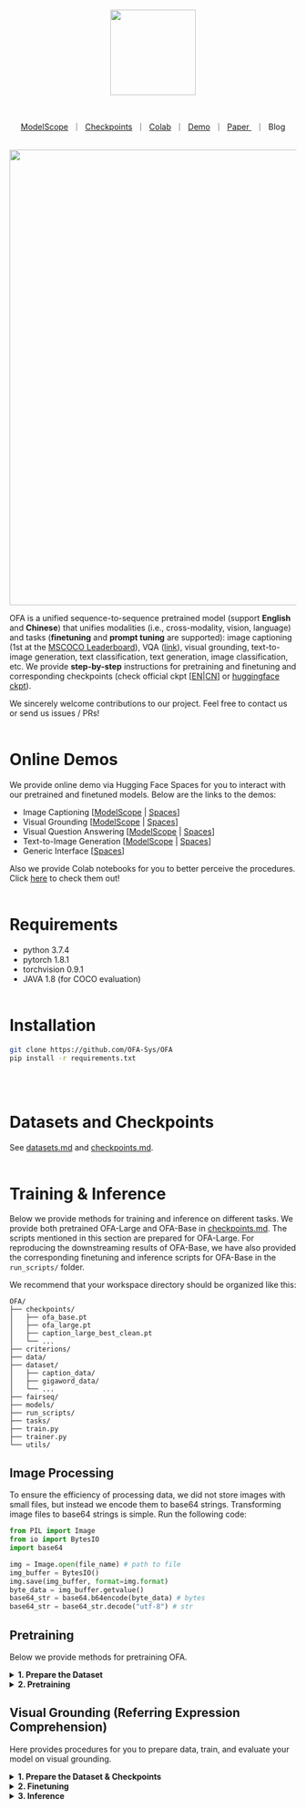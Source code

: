 <!---
Copyright 2022 The OFA-Sys Team. 
All rights reserved.
This source code is licensed under the Apache 2.0 license found in the LICENSE file in the root directory.
-->

<p align="center">
    <br>
    <img src="examples/OFA_logo_tp_path.svg" width="150" />
    <br>
<p>
<br>

<p align="center">
        <a href="modelscope.md">ModelScope</a>&nbsp ｜ &nbsp<a href="checkpoints.md">Checkpoints</a>&nbsp ｜ &nbsp<a href="colab.md">Colab</a>&nbsp ｜ &nbsp<a href="https://huggingface.co/ofa-sys">Demo</a>&nbsp ｜ &nbsp<a href="http://arxiv.org/abs/2202.03052">Paper </a>&nbsp ｜ &nbspBlog
</p>

<p align="center">
    <br>
    <img src="examples/demo.gif" width="800" />
    <br>
<p>

[colab]: <https://colab.research.google.com/assets/colab-badge.svg>

OFA is a unified sequence-to-sequence pretrained model (support **English** and **Chinese**) that unifies modalities (i.e., cross-modality, vision, language) and tasks (**finetuning** and **prompt tuning** are supported): image captioning (1st at the [MSCOCO Leaderboard](https://competitions.codalab.org/competitions/3221#results)), VQA ([link](https://eval.ai/web/challenges/challenge-page/830/leaderboard/2278)), visual grounding, text-to-image generation, text classification, text generation, image classification, etc. We provide **step-by-step** instructions for pretraining and finetuning and corresponding checkpoints (check official ckpt \[[EN](checkpoints.md)|[CN](checkpoints_cn.md)\] or [huggingface ckpt](https://huggingface.co/OFA-Sys)).

We sincerely welcome contributions to our project. Feel free to contact us or send us issues / PRs!
<br></br>

# Online Demos
We provide online demo via Hugging Face Spaces for you to interact with our pretrained and finetuned models. Below are the links to the demos:
* Image Captioning \[[ModelScope](https://modelscope.cn/#/models/damo/ofa_image-caption_coco_large_en/summary)  |  [Spaces](https://huggingface.co/spaces/OFA-Sys/OFA-Image_Caption)\]
* Visual Grounding \[[ModelScope](https://modelscope.cn/#/models/damo/ofa_visual-grounding_refcoco_large_en/summary) | [Spaces](https://huggingface.co/spaces/OFA-Sys/OFA-Visual_Grounding)\]
* Visual Question Answering \[[ModelScope](https://modelscope.cn/#/models/damo/ofa_visual-question-answering_pretrain_large_en/summary) | [Spaces](https://huggingface.co/spaces/OFA-Sys/OFA-Visual_Question_Answering)\]
* Text-to-Image Generation \[[ModelScope](https://modelscope.cn/#/models/damo/ofa_text-to-image-synthesis_coco_large_en/summary) | [Spaces](https://huggingface.co/spaces/OFA-Sys/OFA-Text2Image_Generation)\]
* Generic Interface \[[Spaces](https://huggingface.co/spaces/OFA-Sys/OFA-Generic_Interface)\]

Also we provide Colab notebooks for you to better perceive the procedures. Click [here](colab.md) to check them out!
<br></br>

# Requirements
* python 3.7.4
* pytorch 1.8.1
* torchvision 0.9.1
* JAVA 1.8 (for COCO evaluation)
<br></br>

# Installation
```bash
git clone https://github.com/OFA-Sys/OFA
pip install -r requirements.txt
```
<br></br>

# Datasets and Checkpoints
See [datasets.md](datasets.md) and [checkpoints.md](checkpoints.md).
<br></br>

# Training & Inference
Below we provide methods for training and inference on different tasks. We provide both pretrained OFA-Large and OFA-Base in [checkpoints.md](checkpoints.md). The scripts mentioned in this section are prepared for OFA-Large. For reproducing the downstreaming results of OFA-Base, we have also provided the corresponding finetuning and inference scripts for OFA-Base in the `run_scripts/` folder.

We recommend that your workspace directory should be organized like this: 
```
OFA/
├── checkpoints/
│   ├── ofa_base.pt
│   ├── ofa_large.pt
│   ├── caption_large_best_clean.pt
│   └── ...
├── criterions/
├── data/
├── dataset/
│   ├── caption_data/
│   ├── gigaword_data/
│   └── ...
├── fairseq/
├── models/
├── run_scripts/
├── tasks/
├── train.py
├── trainer.py
└── utils/
```

## Image Processing
To ensure the efficiency of processing data, we did not store images with small files, but instead we encode them to base64 strings.
Transforming image files to base64 strings is simple. Run the following code:
```python
from PIL import Image
from io import BytesIO
import base64

img = Image.open(file_name) # path to file
img_buffer = BytesIO()
img.save(img_buffer, format=img.format)
byte_data = img_buffer.getvalue()
base64_str = base64.b64encode(byte_data) # bytes
base64_str = base64_str.decode("utf-8") # str
```

## Pretraining
Below we provide methods for pretraining OFA.

<details>
    <summary><b>1. Prepare the Dataset</b></summary>
    <p>
        To pretrain OFA, you should first download the dataset we provide (<a href="https://ofa-beijing.oss-cn-beijing.aliyuncs.com/datasets/pretrain_data/pretrain_data_examples.zip">pretrain_data_examples.zip</a>, a small subset of the original pretraining data). For your customed pretraining datasets, please prepare your training samples into the same format. <code>pretrain_data_examples.zip</code> contains 4 TSV files: <code>vision_language_examples.tsv</code>, <code>text_examples.tsv</code>, <code>image_examples.tsv</code> and <code>detection_examples.tsv</code>. Details of these files are as follows: 
        <br />
        <ul type="circle">
            <li><b>vision_language_examples.tsv</b>:
    Each line contains uniq-id, image (base64 string), caption, question, answer, ground-truth objects (objects appearing in the caption or question), dataset name (source of the data) and task type (caption, qa or visual gronunding). Prepared for the pretraining tasks of visual grounding, grounded captioning, image-text matching, image captioning and visual question answering. </li>
            <li><b>text_examples.tsv</b>: Each line contains uniq-id and text. Prepared for the pretraining task of text infilling. </li> 
            <li><b>image_examples.tsv</b>: Each line contains uniq-id, image (base64 string, should be resized to 256*256 resolution) and image-code (generate the sparse codes for the central part of image through VQ-GAN). Prepared for the pretraining task of image infilling. </li>
            <li><b>detection_examples.tsv</b>: Each line contains uniq-id, image (base64 string) and bounding box annotations (contains the top-left and bottom-right coordinates of the bounding box, object_id and object_name, seperated by commas). Prepared for the pretraining task of detection. </li>
        </ul>
        In addition, the folder negative_sample in pretrain_data_examples.zip contains three files <code>all_captions.txt</code>, <code>object.txt</code> and <code>type2ans.json</code>. The data in these files are used as negative samples for the image-text matching (ITM) task.
    </p>
</details>
<details>
    <summary><b>2. Pretraining</b></summary>
    <p>
        By default, the pretraining script will attempt to restore the released pretrained checkpoints of OFA-Base or OFA-Large and perform continuous pretraining. Continuous pretraining is more recommended, which achieves much better results compared with pretraining from scratch. For continuous pretraining, please download the pretrained weights in advance (see <a href='checkpoints.md'>checkpoints.md</a>) and put them in the correct directory <code>OFA/checkpoints/</code>. If not, the pretraining will begin from scratch.
    </p>
<pre>
cd run_scripts/pretraining
bash pretrain_ofa_large.sh # Pretrain OFA-Large. For OFA-Base, use pretrain_ofa_base.sh
</pre>
    <p>
        If the pretrained OFA checkpoint is restored successfully, you will see the following information in the log:
    </p>
<pre>
INFO: Loaded checkpoint ../../checkpoints/ofa_large.pt
</pre>
</details>

## Visual Grounding (Referring Expression Comprehension)
Here provides procedures for you to prepare data, train, and evaluate your model on visual grounding. 
<details>
    <summary><b>1. Prepare the Dataset & Checkpoints</b></summary>
    <p>
        Download data (see <a href='datasets.md'>datasets.md</a>) and models (see <a href='checkpoints.md'>checkpoints.md</a>) and put them in the correct directory. We provide RefCOCO (split by UNC), RefCOCO+ (split by UNC) and RefCOCOg (split by UMD) datasets. See <a href='https://www.tensorflow.org/datasets/catalog/ref_coco'>RefCOCO</a> and <a href="https://github.com/lichengunc/refer">Refer</a> for more details. Note that in the original dataset, each region-coord (or bounding box) may corresponds to multiple descriptive texts. We split these texts into multiple samples so that the region-coord in each sample corresponds to only one text. Each line of the processed dataset represents a sample with the following format. The information of uniq-id, image-id, text, region-coord (separated by commas), image base64 string are separated by tabs.
    </p>
<pre>
79_1    237367  A woman in a white blouse holding a glass of wine.  230.79,121.75,423.66,463.06 9j/4AAQ...1pAz/9k=
</pre>
</details>
<details>
    <summary><b>2. Finetuning</b></summary>
    <p>
        Unlike the original paper, we finetune OFA with a drop-path rate of 0.2, and found that training with this hyper-parameter achieves better results. We will update the reported results of the paper later.
    </p>
<pre>
cd run_scripts/refcoco
nohup sh train_refcoco.sh > train_refcoco.out &  # finetune for refcoco
nohup sh train_refcocoplus.sh > train_refcocoplus.out &  # finetune for refcoco+
nohup sh train_refcocog.sh > train_refcocog.out &  # finetune for refcocog
</pre>
</details>
<details>
    <summary><b>3. Inference</b></summary>
    <p>
        Run the following commands for the evaluation. 
    </p>
<pre>
cd run_scripts/refcoco ; sh evaluate_refcoco.sh  # inference & evaluate for refcoco/refcoco+/refcocog
</pre>
</details>

